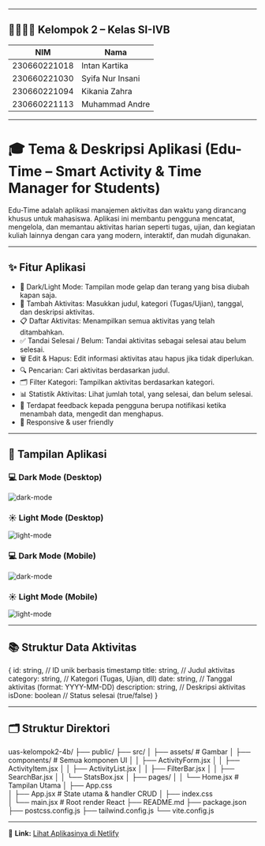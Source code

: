 
---  

## 👨‍👩‍👧‍👦 Kelompok 2 – Kelas SI-IVB

| NIM           | Nama               |
|---------------|--------------------|
| 230660221018  | Intan Kartika      |
| 230660221030  | Syifa Nur Insani   |
| 230660221094  | Kikania Zahra      |
| 230660221113  | Muhammad Andre     |

---  

# 🎓 Tema & Deskripsi Aplikasi (Edu-Time – Smart Activity & Time Manager for Students)

Edu-Time adalah aplikasi manajemen aktivitas dan waktu yang dirancang khusus untuk mahasiswa. Aplikasi ini membantu pengguna mencatat, mengelola, dan memantau aktivitas harian seperti tugas, ujian, dan kegiatan kuliah lainnya dengan cara yang modern, interaktif, dan mudah digunakan.  

---  

## ✨ Fitur Aplikasi

- 🌙 Dark/Light Mode: Tampilan mode gelap dan terang yang bisa diubah kapan saja.
- 🎯 Tambah Aktivitas: Masukkan judul, kategori (Tugas/Ujian), tanggal, dan deskripsi aktivitas.
- 📋 Daftar Aktivitas: Menampilkan semua aktivitas yang telah ditambahkan.
- ✅ Tandai Selesai / Belum: Tandai aktivitas sebagai selesai atau belum selesai.
- 🗑️ Edit & Hapus: Edit informasi aktivitas atau hapus jika tidak diperlukan.
- 🔍 Pencarian: Cari aktivitas berdasarkan judul.
- 🗂️ Filter Kategori: Tampilkan aktivitas berdasarkan kategori.
- 📊 Statistik Aktivitas: Lihat jumlah total, yang selesai, dan belum selesai.
- 💾 Terdapat feedback kepada pengguna berupa notifikasi ketika menambah data, mengedit dan menghapus.
- 📱 Responsive & user friendly  

---  


## 📸 Tampilan Aplikasi

### 💻 Dark Mode (Desktop) 
![dark-mode](./src/assets/tampilan-dark.png)

### ☀️ Light Mode (Desktop) 
![light-mode](./src/assets/tampilan-light.png)  

### 💻 Dark Mode (Mobile) 
![dark-mode](./src/assets/tampilan-dark-mobile.jpg)  

### ☀️ Light Mode (Mobile) 
![light-mode](./src/assets/tampilan-light-mobile.jpg)  

---

## 📚 Struktur Data Aktivitas 

{
  id: string,           // ID unik berbasis timestamp
  title: string,        // Judul aktivitas
  category: string,     // Kategori (Tugas, Ujian, dll)
  date: string,         // Tanggal aktivitas (format: YYYY-MM-DD)
  description: string,  // Deskripsi aktivitas
  isDone: boolean       // Status selesai (true/false)
}  

---  

## 🗂️ Struktur Direktori 

uas-kelompok2-4b/
├── public/
├── src/
│   ├── assets/           # Gambar
│   ├── components/       # Semua komponen UI
│   │   ├── ActivityForm.jsx
│   │   ├── ActivityItem.jsx
│   │   ├── ActivityList.jsx
│   │   ├── FilterBar.jsx
│   │   ├── SearchBar.jsx
│   │   └── StatsBox.jsx
│   ├── pages/
│   │   └── Home.jsx      # Tampilan Utama
│   ├── App.css           
│   ├── App.jsx           # State utama & handler CRUD
│   ├── index.css           
│   └── main.jsx          # Root render React
├── README.md
├── package.json
├── postcss.config.js
├── tailwind.config.js
└── vite.config.js

---  
🔗 **Link:** [Lihat Aplikasinya di Netlify](https://uas-kelompok2-4b.netlify.app)